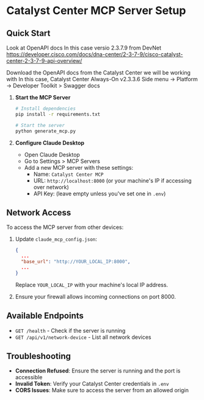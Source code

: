 # Catalyst Center MCP Server Setup

## Quick Start



Look at OpenAPI docs
In this case versio 2.3.7.9 from DevNet
https://developer.cisco.com/docs/dna-center/2-3-7-9/cisco-catalyst-center-2-3-7-9-api-overview/


Download the OpenAPI docs from the Catalyst Center we will be working with
In this case, Catalyst Center Always-On v2.3.3.6
Side menu -> Platform -> Developer Toolkit > Swagger docs



1. **Start the MCP Server**
   ```bash
   # Install dependencies
   pip install -r requirements.txt
   
   # Start the server
   python generate_mcp.py
   ```

2. **Configure Claude Desktop**
   - Open Claude Desktop
   - Go to Settings > MCP Servers
   - Add a new MCP server with these settings:
     - Name: `Catalyst Center MCP`
     - URL: `http://localhost:8000` (or your machine's IP if accessing over network)
     - API Key: (leave empty unless you've set one in `.env`)

## Network Access

To access the MCP server from other devices:

1. Update `claude_mcp_config.json`:
   ```json
   {
     ...
     "base_url": "http://YOUR_LOCAL_IP:8000",
     ...
   }
   ```
   Replace `YOUR_LOCAL_IP` with your machine's local IP address.

2. Ensure your firewall allows incoming connections on port 8000.

## Available Endpoints

- `GET /health` - Check if the server is running
- `GET /api/v1/network-device` - List all network devices

## Troubleshooting

- **Connection Refused**: Ensure the server is running and the port is accessible
- **Invalid Token**: Verify your Catalyst Center credentials in `.env`
- **CORS Issues**: Make sure to access the server from an allowed origin
